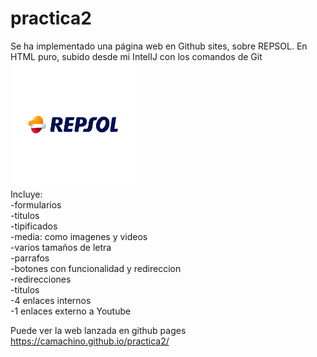 # practica2
Se ha implementado una página web en Github sites,
sobre REPSOL. En HTML puro, subido desde mi IntelIJ con los comandos de Git
<br>
<img width="200px" height="200px" src="Repsol_Logo.jpg" alt="logo repsol">
<br>
Incluye: <br>
-formularios <br>
-titulos<br>
-tipificados <br>
-media: como imagenes y videos <br>
-varios tamaños de letra <br>
-parrafos<br>
-botones con funcionalidad y redireccion<br>
-redirecciones<br>
-titulos<br>
-4 enlaces internos<br>
-1 enlaces externo a Youtube<br>

Puede ver la web lanzada en github pages
https://camachino.github.io/practica2/



